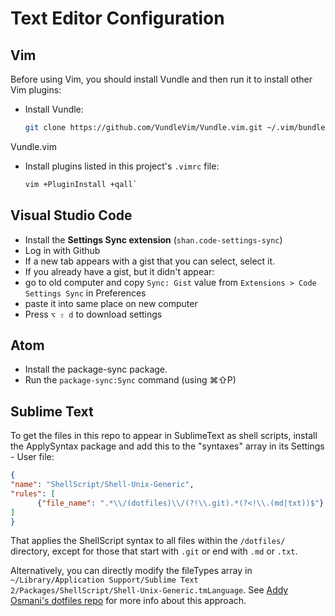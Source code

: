 # Text Editor Configuration

## Vim

Before using Vim, you should install Vundle and then run it to install other Vim plugins:

* Install Vundle:

    ```bash
    git clone https://github.com/VundleVim/Vundle.vim.git ~/.vim/bundle/
    ```

Vundle.vim

* Install plugins listed in this project's `.vimrc` file:

    ```bash
    vim +PluginInstall +qall`
    ```

## Visual Studio Code

* Install the **Settings Sync extension** (`shan.code-settings-sync`)
* Log in with Github
* If a new tab appears with a gist that you can select, select it.
* If you already have a gist, but it didn't appear:
* go to old computer and copy `Sync: Gist` value from `Extensions > Code Settings Sync` in Preferences
* paste it into same place on new computer
* Press `⌥ ⇧ d` to download settings


## Atom

* Install the package-sync package.
* Run the `package-sync:Sync` command (using ⌘⇧P)

## Sublime Text

To get the files in this repo to appear in SublimeText as shell scripts, install the ApplySyntax package and add this to the "syntaxes" array in its Settings - User file:

```json
{
"name": "ShellScript/Shell-Unix-Generic",
"rules": [
      {"file_name": ".*\\/(dotfiles)\\/(?!\\.git).*(?<!\\.(md|txt))$"}
]
}
```

That applies the ShellScript syntax to all files within the `/dotfiles/` directory, except for those that start with `.git` or end with `.md` or `.txt`.

Alternatively, you can directly modify the fileTypes array in `~/Library/Application Support/Sublime Text 2/Packages/ShellScript/Shell-Unix-Generic.tmLanguage`. See [Addy Osmani's dotfiles repo](https://github.com/addyosmani/dotfiles) for more info about this approach.
